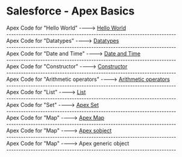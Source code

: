 # Salesforce - Apex Basics
<html>
  
  <head>
    <body>
Apex Code for "Hello World" ----> <a href="Apex Hello World">Hello World</a>
    </body>
  </head>
</html>
<br>----------------------------------------------------------------------<br>
 
 <html> 
  <head>
    <body>
      Apex Code for "Datatypes" ----> <a href="Datatypes">Datatypes</a>
    </body>
  </head>
</html>
<br>----------------------------------------------------------------------</br>

<html> 
  <head>
    <body>
      Apex Code for "Date and Time" ----> <a href="Apex Date and Time">Date and Time</a>
    </body>
  </head>
</html>
<br>----------------------------------------------------------------------</br>

<html> 
  <head>
    <body>
      Apex Code for "Constructor" ----> <a href="Apex Constructor">Constructor</a>
    </body>
  </head>
</html>
<br>----------------------------------------------------------------------</br>

<html> 
  <head>
    <body>
      Apex Code for "Arithmetic operators" ----> <a href="ArithmeticOperations">Arithmetic operators</a>
    </body>
  </head>
</html>
<br>----------------------------------------------------------------------</br>

<html> 
  <head>
    <body>
      Apex Code for "List" ----> <a href="ListApex">List</a>
    </body>
  </head>
</html>
<br>----------------------------------------------------------------------</br>

<html> 
  <head>
    <body>
      Apex Code for "Set" ----> <a href="Apex Set">Apex Set</a>
    </body>
  </head>
</html>
<br>----------------------------------------------------------------------</br>

<html> 
  <head>
    <body>
      Apex Code for "Map" ----> <a href="Apex Map">Apex Map</a>
    </body>
  </head>
</html>
<br>----------------------------------------------------------------------</br>
<html> 
  <head>
    <body>
      Apex Code for "Map" ----> <a href="Apex sobject">Apex sobject</a>
    </body>
  </head>
</html>
<br>----------------------------------------------------------------------</br>
<html> 
  <head>
    <body>
      Apex Code for "Map" ----> <Generic Object">Apex generic object</a>
    </body>
  </head>
</html>
<br>----------------------------------------------------------------------</br>

